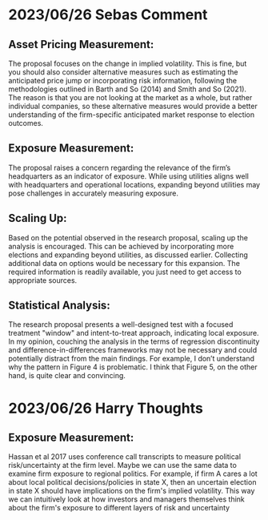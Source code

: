 # 2023/06/26 Sebas Comment

## Asset Pricing Measurement:
The proposal focuses on the change in implied volatility. This is fine, but you should also consider alternative measures such as estimating the anticipated price jump or incorporating risk information, following the methodologies outlined in Barth and So (2014) and Smith and So (2021). The reason is that you are not looking at the market as a whole, but rather individual companies, so these alternative measures would provide a better understanding of the firm-specific anticipated market response to election outcomes.

## Exposure Measurement:
The proposal raises a concern regarding the relevance of the firm’s headquarters as an indicator of exposure. While using utilities aligns well with headquarters and operational locations, expanding beyond utilities may pose challenges in accurately measuring exposure.

## Scaling Up:
Based on the potential observed in the research proposal, scaling up the analysis is encouraged. This can be achieved by incorporating more elections and expanding beyond utilities, as discussed earlier. Collecting additional data on options would be necessary for this expansion. The required information is readily available, you just need to get access to appropriate sources.

## Statistical Analysis:
The research proposal presents a well-designed test with a focused treatment "window" and intent-to-treat approach, indicating local exposure. In my opinion, couching the analysis in the terms of regression discontinuity and difference-in-differences frameworks may not be necessary and could potentially distract from the main findings. For example, I don’t understand why the pattern in Figure 4 is problematic. I think that Figure 5, on the other hand, is quite clear and convincing. 

# 2023/06/26 Harry Thoughts

## Exposure Measurement:
Hassan et al 2017 uses conference call transcripts to measure political risk/uncertainty at the firm level. Maybe we can use the same data to examine firm exposure to regional politics. For example, if firm A cares a lot about local political decisions/policies in state X, then an uncertain election in state X should have implications on the firm's implied volatility. This way we can intuitively look at how investors and managers themselves think about the firm's exposure to different layers of risk and uncertainty

